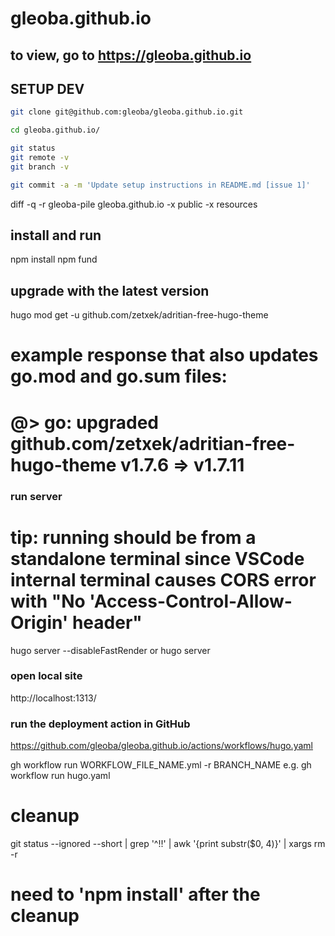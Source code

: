# gleoba.github.io
## to view, go to https://gleoba.github.io

## SETUP DEV

```bash
git clone git@github.com:gleoba/gleoba.github.io.git

cd gleoba.github.io/

git status
git remote -v
git branch -v

git commit -a -m 'Update setup instructions in README.md [issue 1]'
```

diff -q -r gleoba-pile gleoba.github.io -x public -x resources


## install and run
npm install
npm fund

## upgrade with the latest version
hugo mod get -u github.com/zetxek/adritian-free-hugo-theme
# example response that also updates go.mod and go.sum files:
# @> go: upgraded github.com/zetxek/adritian-free-hugo-theme v1.7.6 => v1.7.11

### run server
# tip: running should be from a standalone terminal since VSCode internal terminal causes CORS error with "No 'Access-Control-Allow-Origin' header"

hugo server --disableFastRender
or
hugo server

### open local site

http://localhost:1313/

### run the deployment action in GitHub

https://github.com/gleoba/gleoba.github.io/actions/workflows/hugo.yaml

gh workflow run WORKFLOW_FILE_NAME.yml -r BRANCH_NAME
e.g.
gh workflow run hugo.yaml

# cleanup
git status --ignored --short | grep '^!!' | awk '{print substr($0, 4)}' | xargs rm -r

# need to 'npm install' after the cleanup
